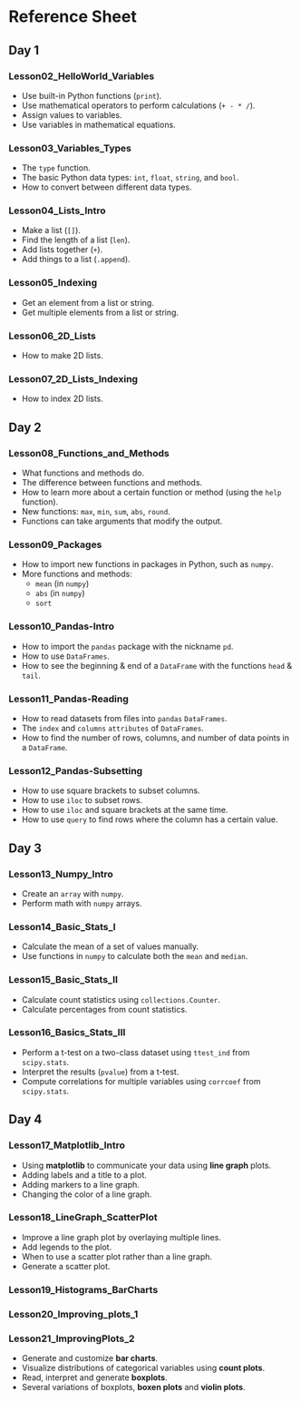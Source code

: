 # Reference Sheet

## Day 1

### Lesson02_HelloWorld_Variables

* Use built-in Python functions (`print`).
* Use mathematical operators to perform calculations (`+ - * /`).
* Assign values to variables.
* Use variables in mathematical equations.

### Lesson03_Variables_Types

* The `type` function.
* The basic Python data types: `int`, `float`, `string`, and `bool`.
* How to convert between different data types.

### Lesson04_Lists_Intro

* Make a list (`[]`).
* Find the length of a list (`len`).
* Add lists together (`+`).
* Add things to a list (`.append`).

### Lesson05_Indexing

* Get an element from a list or string.
* Get multiple elements from a list or string.

### Lesson06_2D_Lists

* How to make 2D lists.

### Lesson07_2D_Lists_Indexing

* How to index 2D lists.

## Day 2

### Lesson08_Functions_and_Methods

* What functions and methods do.
* The difference between functions and methods.
* How to learn more about a certain function or method (using the `help` function).
* New functions: `max`, `min`, `sum`, `abs`, `round`.
* Functions can take arguments that modify the output.

### Lesson09_Packages

* How to import new functions in packages in Python, such as `numpy`.
* More functions and methods:
    * `mean` (in `numpy`)
    * `abs` (in `numpy`)
    * `sort`

### Lesson10_Pandas-Intro

* How to import the `pandas` package with the nickname `pd`.
* How to use `DataFrames`.
* How to see the beginning & end of a `DataFrame` with the functions `head` & `tail`.

### Lesson11_Pandas-Reading

* How to read datasets from files into `pandas` `DataFrames`.
* The `index` and `columns` `attributes` of `DataFrames`.
* How to find the number of rows, columns, and number of data points in a `DataFrame`.

### Lesson12_Pandas-Subsetting

* How to use square brackets to subset columns.
* How to use `iloc` to subset rows.
* How to use `iloc` and square brackets at the same time.
* How to use `query` to find rows where the column has a certain value.

## Day 3

### Lesson13_Numpy_Intro

* Create an `array` with `numpy`.
* Perform math with `numpy` arrays.

### Lesson14_Basic_Stats_I

* Calculate the mean of a set of values manually.
* Use functions in `numpy` to calculate both the `mean` and `median`.

### Lesson15_Basic_Stats_II

* Calculate count statistics using `collections.Counter`.
* Calculate percentages from count statistics.

### Lesson16_Basics_Stats_III

* Perform a t-test on a two-class dataset using `ttest_ind` from `scipy.stats`.
* Interpret the results (`pvalue`) from a t-test.
* Compute correlations for multiple variables using `corrcoef` from `scipy.stats`.

## Day 4

### Lesson17_Matplotlib_Intro

* Using **matplotlib** to communicate your data using **line graph** plots.
* Adding labels and a title to a plot.
* Adding markers to a line graph.
* Changing the color of a line graph.

### Lesson18_LineGraph_ScatterPlot

* Improve a line graph plot by overlaying multiple lines.
* Add legends to the plot.
* When to use a scatter plot rather than a line graph.
* Generate a scatter plot.

### Lesson19_Histograms_BarCharts

### Lesson20_Improving_plots_1

### Lesson21_ImprovingPlots_2

* Generate and customize **bar charts**.
* Visualize distributions of categorical variables using **count plots**.
* Read, interpret and generate **boxplots**.
* Several variations of boxplots, **boxen plots** and **violin plots**.
